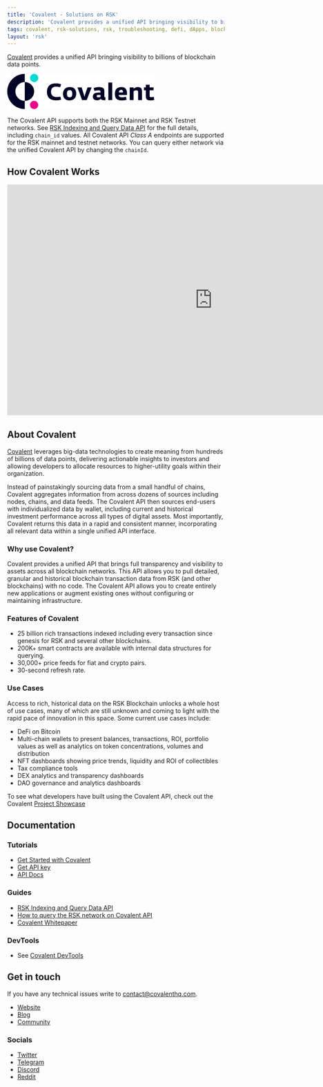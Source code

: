 ```yaml
---
title: 'Covalent - Solutions on RSK'
description: 'Covalent provides a unified API bringing visibility to billions of blockchain data points.'
tags: covalent, rsk-solutions, rsk, troubleshooting, defi, dApps, blockchain, smart-contracts, API, data-points, indexing, query
layout: 'rsk'
---
```


[Covalent](https://covalenthq.com/) provides a unified API bringing visibility to billions of blockchain data points.

![Covalent-banner](/assets/img/solutions/Covalent/Covalent_Banner.png)

The Covalent API supports both the RSK Mainnet and RSK Testnet networks. See [RSK Indexing and Query Data API](https://www.covalenthq.com/docs/networks/rsk) for the full details, including `chain_id` values. All Covalent API *Class A* endpoints are supported for the RSK mainnet and testnet networks. You can query either network via the unified Covalent API by changing the `chainId`.

## How Covalent Works

<div class="video-container">
  <iframe width="949" height="534" src="https://www.youtube.com/embed/MFinzg88sK4" frameborder="0" allow="accelerometer; autoplay; encrypted-media; gyroscope; picture-in-picture" allowfullscreen></iframe>
</div>

## About Covalent

[Covalent](https://www.covalenthq.com/) leverages big-data technologies to create meaning from hundreds of billions of data points, delivering actionable insights to investors and allowing developers to allocate resources to higher-utility goals within their organization. 

Instead of painstakingly sourcing data from a small handful of chains, Covalent aggregates information from across dozens of sources including nodes, chains, and data feeds. The Covalent API then sources end-users with individualized data by wallet, including current and historical investment performance across all types of digital assets. Most importantly, Covalent returns this data in a rapid and consistent manner, incorporating all relevant data within a single unified API interface.

### Why use Covalent?

Covalent provides a unified API  that brings full transparency and visibility to assets across all blockchain networks. This API allows you to pull detailed, granular and historical blockchain transaction data from RSK (and other blockchains) with no code. The Covalent API allows you to create entirely new applications or augment existing ones without configuring or maintaining infrastructure. 

### Features of Covalent

- 25 billion rich transactions indexed including every transaction since genesis for RSK and several other blockchains.
- 200K+ smart contracts are available with internal data structures for querying.
- 30,000+ price feeds for fiat and crypto pairs.
- 30-second refresh rate.

### Use Cases

Access to rich, historical data on the RSK Blockchain unlocks a whole host of use cases, many of which are still unknown and coming to light with the rapid pace of innovation in this space. Some current use cases include:

- DeFi on Bitcoin
- Multi-chain wallets to present balances, transactions, ROI, portfolio values as well as analytics on token concentrations, volumes and distribution
- NFT dashboards showing price trends, liquidity and ROI of collectibles
- Tax compliance tools
- DEX analytics and transparency dashboards
- DAO governance and analytics dashboards

To see what developers have built using the Covalent API, check out the Covalent [Project Showcase](https://www.covalenthq.com/docs/project-showcase) 

## Documentation

### Tutorials

- [Get Started with Covalent](https://www.covalenthq.com/docs/learn)
- [Get API key](https://www.covalenthq.com/platform/#/auth/register/)
- [API Docs](https://www.covalenthq.com/docs/api)

### Guides

- [RSK Indexing and Query Data API](https://www.covalenthq.com/docs/networks/rsk)
- [How to query the RSK network on Covalent API](https://replit.com/@1millionwallets/RSK-Wallet-Balance-Dashboard#README.md)
- [Covalent Whitepaper](https://www.covalenthq.com/static/documents/Covalent%20Whitepaper%20Apr%202021%20v1%20Branded.pdf)

### DevTools

- See [Covalent DevTools](https://www.covalenthq.com/docs/tools)

## Get in touch

If you have any technical issues write to [contact@covalenthq.com](mailto:contact@covalenthq.com).

- [Website](https://www.covalenthq.com/about/)
- [Blog](https://www.covalenthq.com/blog/)
- [Community](https://www.covalenthq.com/docs/tools/community)

### Socials

- [Twitter](https://twitter.com/covalent_hq)
- [Telegram](https://www.covalenthq.com/telegram/)
- [Discord](https://www.covalenthq.com/discord) 
- [Reddit](https://www.reddit.com/r/CovalentHQ/)